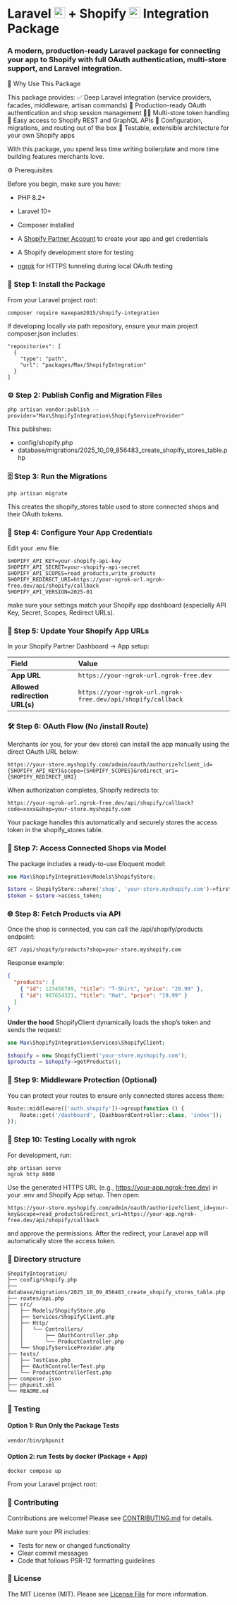 # Laravel <img src="https://upload.wikimedia.org/wikipedia/commons/9/9a/Laravel.svg" alt="Laravel" width="25" height="25"/> + Shopify <img src="https://cdn-icons-png.flaticon.com/512/5968/5968887.png" alt="Shopify" width="25" height="25"/>  Integration Package

### A modern, production-ready Laravel package for connecting your app to Shopify with full OAuth authentication, multi-store support, and Laravel integration.

🚀 Why Use This Package

This package provides:
✅ Deep Laravel integration (service providers, facades, middleware, artisan commands)
🔐 Production-ready OAuth authentication and shop session management
🧑‍💼 Multi-store token handling
🧰 Easy access to Shopify REST and GraphQL APIs
🧩 Configuration, migrations, and routing out of the box
🧪 Testable, extensible architecture for your own Shopify apps

With this package, you spend less time writing boilerplate and more time building features merchants love.

⚙️ Prerequisites

Before you begin, make sure you have:

* PHP 8.2+
* Laravel 10+
* Composer installed
* A [Shopify Partner Account](https://partners.shopify.com/)
to create your app and get credentials
* A Shopify development store for testing

* [ngrok](https://ngrok.com/) for HTTPS tunneling during local OAuth testing

### 🧩 Step 1: Install the Package
From your Laravel project root:
```
composer require maxepam2015/shopify-integration
```

If developing locally via path repository, ensure your main project composer.json includes:
```
"repositories": [
  {
    "type": "path",
    "url": "packages/Max/ShopifyIntegration"
  }
]

```
### ⚙️ Step 2: Publish Config and Migration Files
```
php artisan vendor:publish --provider="Max\ShopifyIntegration\ShopifyServiceProvider"
```
This publishes:
* config/shopify.php
* database/migrations/2025_10_09_856483_create_shopify_stores_table.php
### 🗄️ Step 3: Run the Migrations
```
php artisan migrate
```
This creates the shopify_stores table used to store connected shops and their OAuth tokens.
### 🔑 Step 4: Configure Your App Credentials
Edit your .env file:
```dotenv
SHOPIFY_API_KEY=your-shopify-api-key
SHOPIFY_API_SECRET=your-shopify-api-secret
SHOPIFY_API_SCOPES=read_products,write_products
SHOPIFY_REDIRECT_URI=https://your-ngrok-url.ngrok-free.dev/api/shopify/callback
SHOPIFY_API_VERSION=2025-01
```
make sure your settings match your Shopify app dashboard (especially API Key, Secret, Scopes, Redirect URLs).

### 🧭 Step 5: Update Your Shopify App URLs

In your Shopify Partner Dashboard → App setup:

| Field | Value |
| :--- | :--- |
| **App URL** | `https://your-ngrok-url.ngrok-free.dev` |
| **Allowed redirection URL(s)** | `https://your-ngrok-url.ngrok-free.dev/api/shopify/callback` |

### 🛠️ Step 6: OAuth Flow (No /install Route)
Merchants (or you, for your dev store) can install the app manually using the direct OAuth URL below:
```
https://your-store.myshopify.com/admin/oauth/authorize?client_id={SHOPIFY_API_KEY}&scope={SHOPIFY_SCOPES}&redirect_uri={SHOPIFY_REDIRECT_URI}
```
When authorization completes, Shopify redirects to:
```
https://your-ngrok-url.ngrok-free.dev/api/shopify/callback?code=xxxx&shop=your-store.myshopify.com
```
Your package handles this automatically and securely stores the access token in the shopify_stores table.

### 🧩 Step 7: Access Connected Shops via Model
The package includes a ready-to-use Eloquent model:
```php
use Max\ShopifyIntegration\Models\ShopifyStore;

$store = ShopifyStore::where('shop', 'your-store.myshopify.com')->first();
$token = $store->access_token;
```

### 🌐 Step 8: Fetch Products via API
Once the shop is connected, you can call the /api/shopify/products endpoint:
```
GET /api/shopify/products?shop=your-store.myshopify.com
```
Response example:
```json
{
  "products": [
    { "id": 123456789, "title": "T-Shirt", "price": "29.99" },
    { "id": 987654321, "title": "Hat", "price": "19.99" }
  ]
}
```
**Under the hood**
ShopifyClient dynamically loads the shop’s token and sends the request:
```php
use Max\ShopifyIntegration\Services\ShopifyClient;

$shopify = new ShopifyClient('your-store.myshopify.com');
$products = $shopify->getProducts();
```
### 🔐 Step 9: Middleware Protection (Optional)
You can protect your routes to ensure only connected stores access them:
```php
Route::middleware(['auth.shopify'])->group(function () {
    Route::get('/dashboard', [DashboardController::class, 'index']);
});

```
### 🧠 Step 10: Testing Locally with ngrok
For development, run:
```
php artisan serve
ngrok http 8000
```
Use the generated HTTPS URL (e.g., https://your-app.ngrok-free.dev) in your .env and Shopify App setup.
Then open:
```
https://your-store.myshopify.com/admin/oauth/authorize?client_id=your-key&scope=read_products&redirect_uri=https://your-app.ngrok-free.dev/api/shopify/callback
```
and approve the permissions.
After the redirect, your Laravel app will automatically store the access token.

### 🧩 Directory structure
```
ShopifyIntegration/
├── config/shopify.php
├── database/migrations/2025_10_09_856483_create_shopify_stores_table.php
├── routes/api.php
├── src/
│   ├── Models/ShopifyStore.php
│   ├── Services/ShopifyClient.php
│   ├── Http/
│   │   └── Controllers/
│   │       ├── OAuthController.php
│   │       └── ProductController.php
│   └── ShopifyServiceProvider.php
├── tests/
│   ├── TestCase.php
│   ├── OAuthControllerTest.php
│   └── ProductControllerTest.php
├── composer.json
├── phpunit.xml
└── README.md
```

### 🧪 Testing
#### Option 1: Run Only the Package Tests
```
vendor/bin/phpunit
```
#### Option 2: run Tests by docker (Package + App)
```
docker compose up
```
From your Laravel project root:
### 🤝 Contributing
Contributions are welcome!
Please see [CONTRIBUTING.md](CONTRIBUTING.md) for details.

Make sure your PR includes:
* Tests for new or changed functionality
* Clear commit messages
* Code that follows PSR-12 formatting guidelines

### 📄 License
The MIT License (MIT). Please see [License File](LICENSE.md) for more information.
